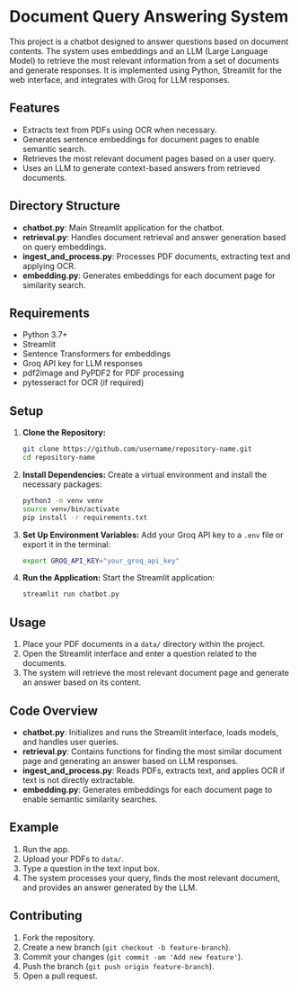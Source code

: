 # Document Query Answering System

This project is a chatbot designed to answer questions based on document contents. The system uses embeddings and an LLM (Large Language Model) to retrieve the most relevant information from a set of documents and generate responses. It is implemented using Python, Streamlit for the web interface, and integrates with Groq for LLM responses.

## Features

- Extracts text from PDFs using OCR when necessary.
- Generates sentence embeddings for document pages to enable semantic search.
- Retrieves the most relevant document pages based on a user query.
- Uses an LLM to generate context-based answers from retrieved documents.

## Directory Structure

- **chatbot.py**: Main Streamlit application for the chatbot.
- **retrieval.py**: Handles document retrieval and answer generation based on query embeddings.
- **ingest_and_process.py**: Processes PDF documents, extracting text and applying OCR.
- **embedding.py**: Generates embeddings for each document page for similarity search.

## Requirements

- Python 3.7+
- Streamlit
- Sentence Transformers for embeddings
- Groq API key for LLM responses
- pdf2image and PyPDF2 for PDF processing
- pytesseract for OCR (if required)

## Setup

1. **Clone the Repository:**

    ```bash
    git clone https://github.com/username/repository-name.git
    cd repository-name
    ```

2. **Install Dependencies:** Create a virtual environment and install the necessary packages:

    ```bash
    python3 -m venv venv
    source venv/bin/activate
    pip install -r requirements.txt
    ```

3. **Set Up Environment Variables:** Add your Groq API key to a `.env` file or export it in the terminal:

    ```bash
    export GROQ_API_KEY="your_groq_api_key"
    ```

4. **Run the Application:** Start the Streamlit application:

    ```bash
    streamlit run chatbot.py
    ```

## Usage

1. Place your PDF documents in a `data/` directory within the project.
2. Open the Streamlit interface and enter a question related to the documents.
3. The system will retrieve the most relevant document page and generate an answer based on its content.

## Code Overview

- **chatbot.py**: Initializes and runs the Streamlit interface, loads models, and handles user queries.
- **retrieval.py**: Contains functions for finding the most similar document page and generating an answer based on LLM responses.
- **ingest_and_process.py**: Reads PDFs, extracts text, and applies OCR if text is not directly extractable.
- **embedding.py**: Generates embeddings for each document page to enable semantic similarity searches.

## Example

1. Run the app.
2. Upload your PDFs to `data/`.
3. Type a question in the text input box.
4. The system processes your query, finds the most relevant document, and provides an answer generated by the LLM.

## Contributing

1. Fork the repository.
2. Create a new branch (`git checkout -b feature-branch`).
3. Commit your changes (`git commit -am 'Add new feature'`).
4. Push the branch (`git push origin feature-branch`).
5. Open a pull request.
